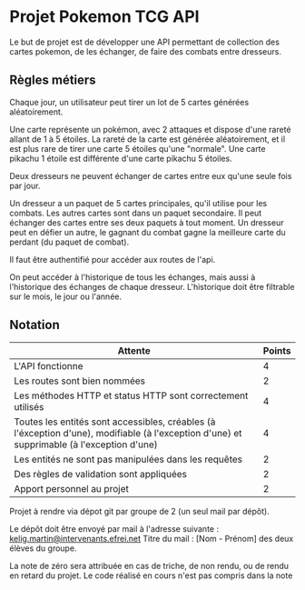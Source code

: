 # Projet Pokemon TCG API

Le but de projet est de développer une API permettant de collection des cartes pokemon, de les échanger, de faire des combats entre dresseurs.

## Règles métiers

Chaque jour, un utilisateur peut tirer un lot de 5 cartes générées aléatoirement.

Une carte représente un pokémon, avec 2 attaques et dispose d'une rareté allant de 1 à 5 étoiles.
La rareté de la carte est générée aléatoirement, et il est plus rare de tirer une carte 5 étoiles qu'une "normale". Une carte pikachu 1 étoile est différente d'une carte pikachu 5 étoiles.

Deux dresseurs ne peuvent échanger de cartes entre eux qu'une seule fois par jour.

Un dresseur a un paquet de 5 cartes principales, qu'il utilise pour les combats. Les autres cartes sont dans un paquet secondaire. Il peut échanger des cartes entre ses deux paquets à tout moment.
Un dresseur peut en défier un autre, le gagnant du combat gagne la meilleure carte du perdant (du paquet de combat).

Il faut être authentifié pour accéder aux routes de l'api.

On peut accéder à l'historique de tous les échanges, mais aussi à l'historique des échanges de chaque dresseur. L'historique doit être filtrable sur le mois, le jour ou l'année.

## Notation

| Attente                                                                                                                                    | Points |
|--------------------------------------------------------------------------------------------------------------------------------------------|--------|
| L'API fonctionne                                                                                                                           | 4      |
| Les routes sont bien nommées                                                                                                               | 2      | 
| Les méthodes HTTP et status HTTP sont correctement utilisés                                                                                | 4      | 
| Toutes les entités sont accessibles, créables (à l'éxception d'une), modifiable (à l'exception d'une) et supprimable (à l'exception d'une) | 4      | 
| Les entités ne sont pas manipulées dans les requêtes                                                                                       | 2      | 
| Des règles de validation sont appliquées                                                                                                   | 2      |
| Apport personnel au projet                                                                                                                 | 2      | 

Projet à rendre via dépot git par groupe de 2 (un seul mail par dépôt).

Le dépôt doit être envoyé par mail à l'adresse suivante : kelig.martin@intervenants.efrei.net
Titre du mail : [Nom - Prénom] des deux élèves du groupe.

La note de zéro sera attribuée en cas de triche, de non rendu, ou de rendu en retard du projet. Le code réalisé en cours n'est pas compris dans la note
